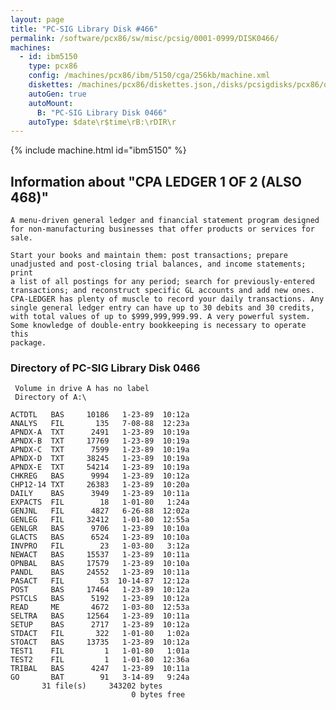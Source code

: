 ```yaml
---
layout: page
title: "PC-SIG Library Disk #466"
permalink: /software/pcx86/sw/misc/pcsig/0001-0999/DISK0466/
machines:
  - id: ibm5150
    type: pcx86
    config: /machines/pcx86/ibm/5150/cga/256kb/machine.xml
    diskettes: /machines/pcx86/diskettes.json,/disks/pcsigdisks/pcx86/diskettes.json
    autoGen: true
    autoMount:
      B: "PC-SIG Library Disk 0466"
    autoType: $date\r$time\rB:\rDIR\r
---
```


{% include machine.html id="ibm5150" %}

## Information about "CPA LEDGER 1 OF 2 (ALSO 468)"

    A menu-driven general ledger and financial statement program designed
    for non-manufacturing businesses that offer products or services for
    sale.
    
    Start your books and maintain them: post transactions; prepare
    unadjusted and post-closing trial balances, and income statements; print
    a list of all postings for any period; search for previously-entered
    transactions; and reconstruct specific GL accounts and add new ones.
    CPA-LEDGER has plenty of muscle to record your daily transactions. Any
    single general ledger entry can have up to 30 debits and 30 credits,
    with total values of up to $999,999,999.99. A very powerful system.
    Some knowledge of double-entry bookkeeping is necessary to operate this
    package.

### Directory of PC-SIG Library Disk 0466

     Volume in drive A has no label
     Directory of A:\

    ACTDTL   BAS     10186   1-23-89  10:12a
    ANALYS   FIL       135   7-08-88  12:23a
    APNDX-A  TXT      2491   1-23-89  10:19a
    APNDX-B  TXT     17769   1-23-89  10:19a
    APNDX-C  TXT      7599   1-23-89  10:19a
    APNDX-D  TXT     38245   1-23-89  10:19a
    APNDX-E  TXT     54214   1-23-89  10:19a
    CHKREG   BAS      9994   1-23-89  10:12a
    CHP12-14 TXT     26383   1-23-89  10:20a
    DAILY    BAS      3949   1-23-89  10:11a
    EXPACTS  FIL        18   1-01-80   1:24a
    GENJNL   FIL      4827   6-26-88  12:02a
    GENLEG   FIL     32412   1-01-80  12:55a
    GENLGR   BAS      9706   1-23-89  10:10a
    GLACTS   BAS      6524   1-23-89  10:10a
    INVPRO   FIL        23   1-03-80   3:12a
    NEWACT   BAS     15537   1-23-89  10:11a
    OPNBAL   BAS     17579   1-23-89  10:10a
    PANDL    BAS     24552   1-23-89  10:11a
    PASACT   FIL        53  10-14-87  12:12a
    POST     BAS     17464   1-23-89  10:12a
    PSTCLS   BAS      5192   1-23-89  10:12a
    READ     ME       4672   1-03-80  12:53a
    SELTRA   BAS     12564   1-23-89  10:11a
    SETUP    BAS      2717   1-23-89  10:12a
    STDACT   FIL       322   1-01-80   1:02a
    STOACT   BAS     13735   1-23-89  10:12a
    TEST1    FIL         1   1-01-80   1:01a
    TEST2    FIL         1   1-01-80  12:36a
    TRIBAL   BAS      4247   1-23-89  10:11a
    GO       BAT        91   3-14-89   9:24a
           31 file(s)     343202 bytes
                               0 bytes free
